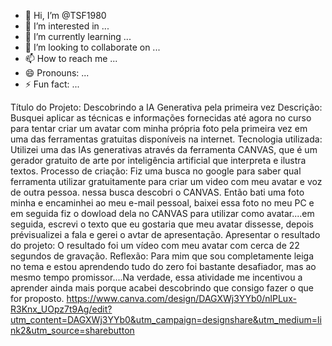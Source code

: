 - 👋 Hi, I’m @TSF1980
- 👀 I’m interested in ...
- 🌱 I’m currently learning ...
- 💞️ I’m looking to collaborate on ...
- 📫 How to reach me ...
- 😄 Pronouns: ...
- ⚡ Fun fact: ...

<!---
TSF1980/TSF1980 is a ✨ special ✨ repository because its `README.md` (this file) appears on your GitHub profile.
You can click the Preview link to take a look at your changes.
--->
Título do Projeto: Descobrindo a IA Generativa pela primeira vez
Descrição: Busquei aplicar as técnicas e informações fornecidas até agora no curso para tentar criar um avatar com minha própria foto pela primeira vez em uma das ferramentas gratuitas disponíveis na internet.
Tecnologia utilizada: Utilizei uma das IAs generativas através da ferramenta CANVAS, que é um gerador gratuito de arte por inteligência artificial que interpreta e ilustra textos.
Processo de criação: Fiz uma busca no google para saber qual ferramenta utilizar gratuitamente para criar um video com meu avatar e voz de outra pessoa. nessa busca descobri o CANVAS. Então bati uma foto minha e encaminhei ao meu e-mail pessoal, baixei essa foto no meu PC e em seguida fiz o dowload dela no CANVAS para utilizar como avatar....em seguida, escrevi o texto que eu gostaria que meu avatar dissesse, depois prévisualizei a fala e gerei o avtar de apresentação.
Apresentar o resultado do projeto: O resultado foi um vídeo com meu avatar com cerca de 22 segundos de gravação.
Reflexão: Para mim que sou completamente leiga no tema e estou aprendendo tudo do zero foi bastante desafiador, mas ao mesmo tempo promissor....Na verdade, essa atividade me incentivou a aprender ainda mais porque acabei descobrindo que consigo fazer o que for proposto.
https://www.canva.com/design/DAGXWj3YYb0/nlPLux-R3Knx_UOpz7t9Ag/edit?utm_content=DAGXWj3YYb0&utm_campaign=designshare&utm_medium=link2&utm_source=sharebutton
